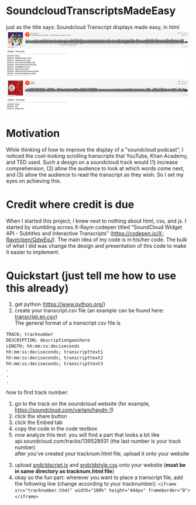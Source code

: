 # SoundcloudTranscriptsMadeEasy
just as the title says: Soundcloud Transcript displays made easy, in html    
<img src='https://github.com/AnthonyAndroulakis/SoundcloudTranscriptsMadeEasy/blob/master/examples/screenshot.png' alt='screenshot'>

# Motivation
While thinking of how to improve the display of a "soundcloud podcast", I noticed the cool-looking scrolling transcripts that YouTube, Khan Academy, and TED used. Such a design on a soundcloud track would (1) increase comprehension, (2) allow the audience to look at which words come next, and (3) allow the audience to read the transcript as they wish. So I set my eyes on achieving this. 

# Credit where credit is due
When I started this project, I knew next to nothing about html, css, and js. I started by stumbling across X-Raym codepen titled "SoundCloud Widget API - Subtitles and Interactive Transcripts" (https://codepen.io/X-Raym/pen/QdwEgJ). The main idea of my code is in his/her code. The bulk of what I did was change the design and presentation of this code to make it easier to implement.

# Quickstart (just tell me how to use this already)
1) get python (https://www.python.org/)
2) create your transcript.csv file (an example can be found here: 
<a href="https://github.com/AnthonyAndroulakis/SoundcloudTranscriptsMadeEasy/blob/master/examples/transcript.en.csv">transcript.en.csv</a>)   
The general format of a transcript csv file is
```
TRACK; tracknumber    
DESCRIPTION; descriptiongoeshere    
LENGTH; hh:mm:ss:deciseconds    
hh:mm:ss:deciseconds; transcripttext1    
hh:mm:ss:deciseconds; transcripttext2    
hh:mm:ss:deciseconds; transcripttext3    
.     
.     
.     
```
how to find track number:     
1. go to the track on the soundcloud website (for example, https://soundcloud.com/varlam/haydn-1)   
2. click the share button   
3. click the Embed tab   
4. copy the code in the code textbox   
5. now analyze this text: you will find a part that looks a bit like api.soundcloud.com/tracks/139528931 (the last number is your track number)       
after you've created your tracknum.html file, upload it onto your website   
3) upload <a href="https://github.com/AnthonyAndroulakis/SoundcloudTranscriptsMadeEasy/blob/master/sndcldscript.js">sndcldscript.js</a> and <a href="https://github.com/AnthonyAndroulakis/SoundcloudTranscriptsMadeEasy/blob/master/sndcldstyle.css">sndcldstyle.css</a> onto your website (__must be in same directory as tracknum.html file__)
4) okay so the fun part: wherever you want to place a transcript file, add the following line (change according to your tracknumber): `<iframe src="tracknumber.html" width="100%" height="444px" frameborder="0"></iframe>`
